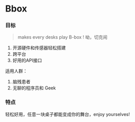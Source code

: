 Bbox
=====

### 目标
> makes every desks play B-box ! 呦，切克闹

1. 开源硬件和传感器轻松搭建
2. 跨平台
3. 好用的API接口

适用人群：

1. 脑残患者
2. 无聊的程序员和 Geek


### 特点

轻松好用，任意一块桌子都能变成你的舞台，enjoy yourselves!
